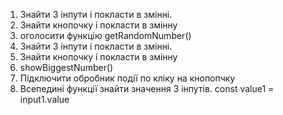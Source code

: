 1. Знайти 3 інпути і покласти в змінні.
2. Знайти кнопочку і покласти в змінну
3. оголосити функцію getRandomNumber()
1. Знайти 3 інпути і покласти в змінні.
2. Знайти кнопочку і покласти в змінну
3. showBiggestNumber()
4. Підключити обробник події по кліку на кнопопчку
5. Всепедині функції знайти значення 3 інпутів. const value1 = input1.value